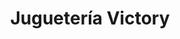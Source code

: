 ---
title: "Juguetería Victory"
url: /ciudad-autonoma-de-buenos-aires/jugueteria-victory/
shop: juguetes
---